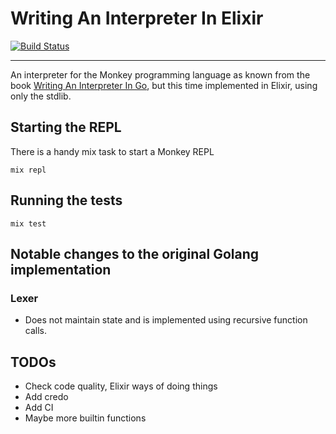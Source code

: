 # Writing An Interpreter In Elixir

[![Build Status](https://travis-ci.org/fabrik42/writing_an_interpreter_in_elixir.svg?branch=master)](https://travis-ci.org/fabrik42/writing_an_interpreter_in_elixir)

---

An interpreter for the Monkey programming language as known from the book [Writing An Interpreter In Go](https://interpreterbook.com/), but this time implemented in Elixir, using only the stdlib.

## Starting the REPL

There is a handy mix task to start a Monkey REPL

```
mix repl
```

## Running the tests

```
mix test
```

## Notable changes to the original Golang implementation

### Lexer

* Does not maintain state and is implemented using recursive function calls.

## TODOs

* Check code quality, Elixir ways of doing things
* Add credo
* Add CI
* Maybe more builtin functions
